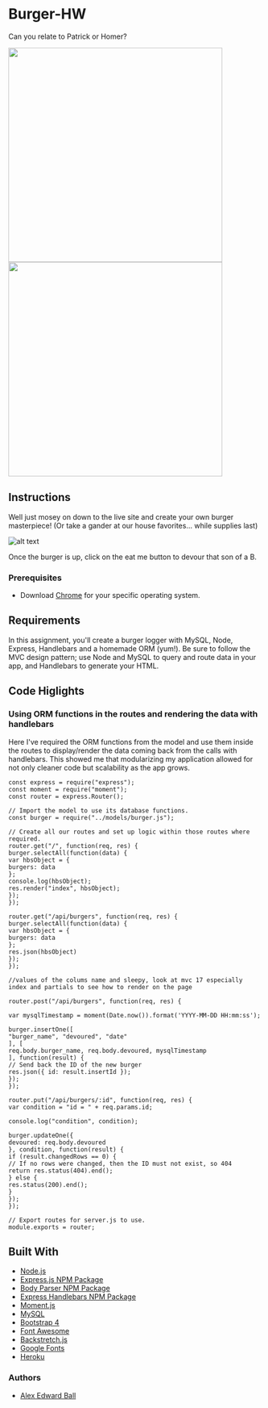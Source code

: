 # Burger-HW
Can you relate to Patrick or Homer?

<img src="https://user-images.githubusercontent.com/29084524/33186776-285440de-d041-11e7-8450-2eda2b78aad7.gif" width="425"/> <img src="https://user-images.githubusercontent.com/29084524/33186775-28391f34-d041-11e7-948e-4b811daa2ec7.gif" width="425"/>

## Instructions
Well just mosey on down to the live site []() and create your own burger masterpiece! (Or take a gander at our house favorites... while supplies last)

![alt text](https://user-images.githubusercontent.com/29084524/33225657-a7f3ea7a-d130-11e7-9da9-61a45d2037dc.png)

Once the burger is up, click on the eat me button to devour that son of a B.

### Prerequisites
+ Download [Chrome](https://www.google.com/chrome/browser/desktop/index.html) for your specific operating system.

## Requirements
In this assignment, you'll create a burger logger with MySQL, Node, Express, Handlebars and a homemade ORM (yum!). Be sure to follow the MVC design pattern; use Node and MySQL to query and route data in your app, and Handlebars to generate your HTML.

## Code Higlights

### Using ORM functions in the routes and rendering the data with handlebars
Here I've required the ORM functions from the model and use them inside the routes to display/render the data coming back from the calls with handlebars. This showed me that modularizing my application allowed for not only cleaner code but scalability as the app grows.

```
const express = require("express");
const moment = require("moment");
const router = express.Router();

// Import the model to use its database functions.
const burger = require("../models/burger.js");

// Create all our routes and set up logic within those routes where required.
router.get("/", function(req, res) {
burger.selectAll(function(data) {
var hbsObject = {
burgers: data
};
console.log(hbsObject);
res.render("index", hbsObject);
});
});

router.get("/api/burgers", function(req, res) {
burger.selectAll(function(data) {
var hbsObject = {
burgers: data
};
res.json(hbsObject)
});
});

//values of the colums name and sleepy, look at mvc 17 especially index and partials to see how to render on the page

router.post("/api/burgers", function(req, res) {

var mysqlTimestamp = moment(Date.now()).format('YYYY-MM-DD HH:mm:ss');

burger.insertOne([
"burger_name", "devoured", "date"
], [
req.body.burger_name, req.body.devoured, mysqlTimestamp
], function(result) {
// Send back the ID of the new burger
res.json({ id: result.insertId });
});
});

router.put("/api/burgers/:id", function(req, res) {
var condition = "id = " + req.params.id;

console.log("condition", condition);

burger.updateOne({
devoured: req.body.devoured
}, condition, function(result) {
if (result.changedRows == 0) {
// If no rows were changed, then the ID must not exist, so 404
return res.status(404).end();
} else {
res.status(200).end();
}
});
});

// Export routes for server.js to use.
module.exports = router;
```

## Built With
+ [Node.js](https://nodejs.org/en/)
+ [Express.js NPM Package](https://www.npmjs.com/package/express)
+ [Body Parser NPM Package](https://www.npmjs.com/package/body-parser)
+ [Express Handlebars NPM Package](https://www.npmjs.com/package/express-handlebars)
+ [Moment.js](http://momentjs.com/)
+ [MySQL](https://www.npmjs.com/package/mysql)
+ [Bootstrap 4](https://getbootstrap.com/)
+ [Font Awesome](http://fontawesome.io/icons/)
+ [Backstretch.js](http://www.jquery-backstretch.com/)
+ [Google Fonts](https://fonts.google.com/)
+ [Heroku](https://dashboard.heroku.com/)

### Authors
+ [Alex Edward Ball](https://github.com/AlexEBall)
